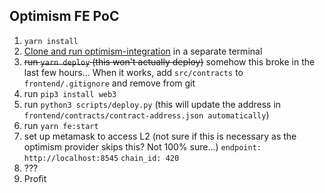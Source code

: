 ## Optimism FE PoC

1) `yarn install`
2) [Clone and run optimism-integration](https://github.com/ethereum-optimism/optimism-integration) in a separate terminal
3) ~~run `yarn deploy` (this won't actually deploy)~~ somehow this broke in the last few hours...
   When it works, add `src/contracts` to `frontend/.gitignore` and remove from git
4) run `pip3 install web3`
5) run `python3 scripts/deploy.py` (this will update the address in `frontend/contracts/contract-address.json automatically`)
6) run `yarn fe:start`
7) set up metamask to access L2 (not sure if this is necessary as the optimism provider skips this? Not 100% sure...)
   `endpoint: http://localhost:8545`
   `chain_id: 420`
8) ???
9) Profit
